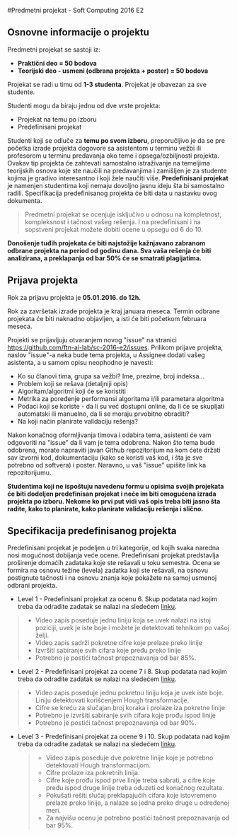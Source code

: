#Predmetni projekat - Soft Computing 2016 E2

## Osnovne informacije o projektu
Predmetni projekat se sastoji iz:

* **Praktični deo = 50 bodova**
* **Teorijski deo - usmeni (odbrana projekta + poster) = 50 bodova**

Projekat se radi u timu od **1-3 studenta**. Projekat je obavezan za sve studente.

Studenti mogu da biraju jednu od dve vrste projekta:

* Projekat na temu po izboru
* Predefinisani projekat


Studenti koji se odluče za **temu po svom izboru**, preporučljivo je da se pre početka izrade projekta dogovore sa asistentom u terminu vežbi ili profesorom u terminu predavanja oko teme i opsega/ozbiljnosti projekta. Ovakav tip projekta će zahtevati samostalno istraživanje na temeljima teorijskih osnova koje ste naučili na predavanjima i zamišljen je za studente kojima je gradivo interesantno i koji žele naučiti više.
**Predefinisani projekat** je namenjen studentima koji nemaju dovoljno jasnu ideju šta bi samostalno radili. Specifikacija predefinisanog projekta će biti data u nastavku ovog dokumenta.

>Predmetni projekat se ocenjuje isključivo u odnosu na kompletnost, kompleksnost i tačnost vašeg rešenja. I na predefinisani i na sopstveni projekat možete dobiti ocene u opsegu od 6 do 10. 

**Donošenje tuđih projekata će biti najstožije kažnjavano zabranom odbrane projekta na period od godinu dana. Sva vaša rešenja će biti analizirana, a preklapanja od bar 50% će se smatrati plagijatima.**

## Prijava projekta
Rok za prijavu projekta je **05.01.2016. do 12h.**

Rok za završetak izrade projekta je kraj januara meseca. Termin odbrane projekata će biti naknadno objavljen, a isti će biti početkom februara meseca.

Projekti se prijavljuju otvaranjem novog "issue" na stranici https://github.com/ftn-ai-lab/sc-2016-e2/issues. Prilikom prijave projekta, naslov "issue"-a neka bude tema projekta, u Assignee dodati vašeg asistenta, a u samom opisu neophodno je navesti:

* Ko su članovi tima, grupa sa vežbi? Ime, prezime, broj indeksa...
* Problem koji se rešava (detaljniji opis)
* Algoritam/algoritmi koji će se koristiti
* Metrika za poređenje performansi algoritama i/ili parametara algoritma
* Podaci koji se koriste - da li su već dostupni online, da li će se skupljati automatski ili manuelno, da li se moraju prvobitno obraditi?
* Na koji način planirate validaciju rešenja?

Nakon konačnog oformljivanja timova i odabira tema, asistenti će vam odgovoriti na "issue" da li vam je tema odobrena. Nakon što tema bude odobrena, morate napraviti javan Github repozitorijum na kom ćete držati sav izvorni kod, dokumentaciju (kako se koristi vaš kod, i šta je sve potrebno od softvera) i poster. Naravno, u vaš "issue" upišite link ka repozitorijumu.

**Studentima koji ne ispoštuju navedenu formu u opisima svojih projekata će biti dodeljen predefinisan projekat i neće im biti omogućena izrada projekta po izboru. Nekome ko prvi put vidi vaš opis treba biti jasno šta radite, kako to planirate, kako planirate validaciju rešenja i slično.**

## Specifikacija predefinisanog projekta

Predefinisani projekat je podeljen u tri kategorije, od kojih svaka naredna nosi mogućnost dobijanja veće ocene. Predefinisani projekat predstavlja proširenje domaćih zadataka koje ste rešavali u toku semestra. Ocena se formira na osnovu težine (levela) zadatka koji ste rešavali, na osnovu postignute tačnosti i na osnovu znanja koje pokažete na samoj usmenoj odbrani projekta.

* Level 1 - Predefinisani projekat za ocenu 6. Skup podatata nad kojim treba da odradite zadatak se nalazi na sledećem [linku](https://drive.google.com/drive/folders/0B1ZJXQY32LBUT3pwdll3eXU4eUU?usp=sharing). 
 > * Video zapis poseduje jednu liniju koja se uvek nalazi na istoj poziciji, uvek je iste boje i možete je detektovati tehnikom po vašoj želji.
 > * Video zapis sadrži pokretne cifre koje prelaze preko linije
 > * Izvršiti sabiranje svih cifara koje pređu preko linije
 > * Potrebno je postići tačnost prepoznavanja od bar 85%.
 
*  Level 2 - Predefinisani projekat za ocene 7 i 8. Skup podatata nad kojim treba da odradite zadatak se nalazi na sledećem [linku](https://drive.google.com/drive/folders/0B1ZJXQY32LBUMWdxWkEzcmVYblU?usp=sharing). 
  > * Video zapis poseduje jednu pokretnu liniju koja je uvek iste boje. Liniju detektovati korišćenjem Hough transformacije.
  > * Cifre se kreću za slučajan broj koraka i prolaze iza pokretne linije
  > * Potrebno je izvršiti sabiranje svih cifara koje prođu ispod linije
  > * Potrebno je postići tačnost prepoznavanja od bar 90%.
  
* Level 3 - Predefinisani projekat za ocene 9 i 10. Skup podatata nad kojim treba da odradite zadatak se nalazi na sledećem [linku](https://drive.google.com/drive/folders/0B1ZJXQY32LBUU3FiTS14a3NZd1U?usp=sharing). 
  > * Video zapis poseduje dve pokretne linije koje je potrebno detektovati Hough transformacijom.
  > * Cifre prolaze iza pokretnih linija.
  > * Cifre koje prođu ispod prve linije treba sabrati, a cifre koje pređu ispod druge linije treba oduzeti od konačnog rezultata.
  > * Pokušati rešiti slučaj preklapajućih cifara koje istovremeno prelaze preko linije, a nalaze se jedna preko druge u određenoj meri.
  > * Za najvišu ocenu je potrebno postići tačnost prepoznavanja od bar 95%.
